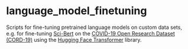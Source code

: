 # language_model_finetuning
Scripts for fine-tuning pretrained language models on custom data sets, e.g. for fine-tuning [Sci-Bert](https://github.com/allenai/scibert) on the [COVID-19 Open Research Dataset (CORD-19)](https://www.kaggle.com/allen-institute-for-ai/CORD-19-research-challenge) using the [Hugging Face Transformer](https://github.com/huggingface/transformers) library.
